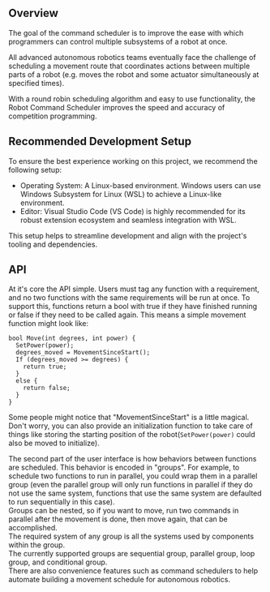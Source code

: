 ## Overview

The goal of the command scheduler is to improve the ease with which programmers can control multiple subsystems of a robot at once.

All advanced autonomous robotics teams eventually face the challenge of scheduling a movement route that coordinates actions between multiple parts of a robot
(e.g. moves the robot and some actuator simultaneously at specified times).

With a round robin scheduling algorithm and easy to use functionality, the Robot Command Scheduler improves the speed and accuracy of competition programming.

## Recommended Development Setup
To ensure the best experience working on this project, we recommend the following setup:

- Operating System: A Linux-based environment. Windows users can use Windows Subsystem for Linux (WSL) to achieve a Linux-like environment.
- Editor: Visual Studio Code (VS Code) is highly recommended for its robust extension ecosystem and seamless integration with WSL.
  
This setup helps to streamline development and align with the project's tooling and dependencies.
## API

At it's core the API simple. Users must tag any function with a requirement, and no two functions with the same requirements will be run at once.
To support this, functions return a bool with true if they have finished running or false if they need to be called again. This means a simple movement function might look like:

```
bool Move(int degrees, int power) {
  SetPower(power);
  degrees_moved = MovementSinceStart();
  If (degrees_moved >= degrees) {
    return true;
  }
  else {
    return false;
  }
}
```

  Some people might notice that "MovementSinceStart" is a little magical. Don't worry, you can also provide an initialization function to take care of things like storing the starting position of the robot(`SetPower(power)` could also be moved to initialize).

  The second part of the user interface is how behaviors between functions are scheduled. This behavior is encoded in "groups". 
  For example, to schedule two functions to run in parallel, you could wrap them in a parallel group
  (even the parallel group will only run functions in parallel if they do not use the same system, functions that use the same system are defaulted to run sequentially in this case). \
  Groups can be nested, so if you want to move, run two commands in parallel after the movement is done, then move again, that can be accomplished. \
  The required system of any group is all the systems used by components within the group. \
  The currently supported groups are sequential group, parallel group, loop group, and conditional group. \
  There are also convenience features such as command schedulers to help automate building a movement schedule for autonomous robotics.
  
